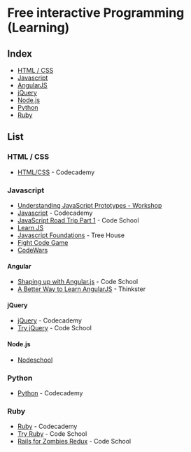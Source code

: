 # Free interactive Programming (Learning)

## Index
* [HTML / CSS](#htmlcss)
* [Javascript](#javascript)
 * [AngularJS](#Angularjs)
 * [jQuery](#jquery)
 * [Node.js](#nodejs)
* [Python](#python)
* [Ruby](#ruby)

## List

### HTML / CSS

* [HTML/CSS](http://www.codecademy.com/tracks/web) - Codecademy


### Javascript
* [Understanding JavaScript Prototypes - Workshop](https://github.com/sporto/planetproto)
* [Javascript](http://www.codecademy.com/tracks/javascript) - Codecademy
* [JavaScript Road Trip Part 1](https://www.codeschool.com/courses/javascript-road-trip-part-1) - Code School
* [Learn JS](http://www.learn-js.org/)
* [Javascript Foundations](http://teamtreehouse.com/library/javascript-foundations) - Tree House
* [Fight Code Game](http://fightcodegame.com/) 
* [CodeWars](http://www.codewars.com/)

#### Angular
* [Shaping up with Angular.js](https://www.codeschool.com/courses/shaping-up-with-angular-js) - Code School
* [A Better Way to Learn AngularJS](https://thinkster.io/a-better-way-to-learn-angularjs/) - Thinkster

#### jQuery
* [jQuery](http://www.codecademy.com/tracks/jquery) - Codecademy
* [Try jQuery](https://www.codeschool.com/courses/try-jquery) - Code School

#### Node.js
* [Nodeschool](http://nodeschool.io/)


### Python
* [Python](http://www.codecademy.com/tracks/python) - Codecademy


### Ruby
* [Ruby](http://www.codecademy.com/tracks/ruby) - Codecademy
* [Try Ruby](https://www.codeschool.com/courses/try-ruby) - Code School
* [Rails for Zombies Redux](https://www.codeschool.com/courses/rails-for-zombies-redux) - Code School
